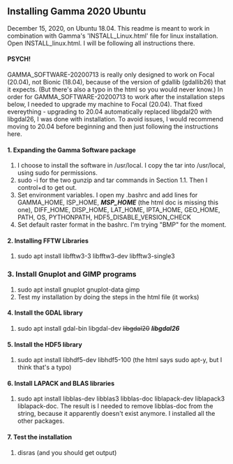 ## Installing Gamma 2020 Ubuntu

December 15, 2020, on Ubuntu 18.04. This readme is meant to work in combination with Gamma's 'INSTALL_Linux.html' file for linux installation.  Open INSTALL_linux.html. I will be following all instructions there. 

#### PSYCH!
GAMMA_SOFTWARE-20200713 is really only designed to work on Focal (20.04), not Bionic (18.04), because of the version of gdallib (gdallib26) that it expects. (But there's also a typo in the html so you would never know.)
In order for GAMMA_SOFTWARE-20200713 to work after the installation steps below, I needed to upgrade my machine to Focal (20.04). That fixed evereything - upgrading to 20.04 automatically replaced libgdal20 with libgdal26, I was done with installation.
To avoid issues, I would recommend moving to 20.04 before beginning and then just following the instructions here.   


#### 1. Expanding the Gamma Software package
1. I choose to install the software in /usr/local. I copy the tar into /usr/local, using sudo for permissions.
2. sudo -i for the two gunzip and tar commands in Section 1.1. Then I control+d to get out.
3. Set environment variables.  I open my .bashrc and add lines for GAMMA_HOME, ISP_HOME, ***MSP_HOME*** (the html doc is missing this one), DIFF_HOME, DISP_HOME, LAT_HOME, IPTA_HOME, GEO_HOME, PATH, OS, PYTHONPATH, HDF5_DISABLE_VERSION_CHECK
4. Set default raster format in the bashrc. I'm trying "BMP" for the moment. 

#### 2. Installing FFTW Libraries
1. sudo apt install libfftw3-3 libfftw3-dev libfftw3-single3

### 3. Install Gnuplot and GIMP programs
1. sudo apt install gnuplot gnuplot-data gimp
2. Test my installation by doing the steps in the html file (it works)

#### 4. Install the GDAL library
1. sudo apt install gdal-bin libgdal-dev ~~libgdal20~~ 
***libgdal26***

#### 5. Install the HDF5 library
1. sudo apt install libhdf5-dev libhdf5-100 (the html says sudo apt-y, but I think that's a typo)

#### 6. Install LAPACK and BLAS libraries
1. sudo apt install libblas-dev libblas3 libblas-doc liblapack-dev liblapack3 liblapack-doc. The result is I needed to remove libblas-doc from the string, because it apparently doesn't exist anymore. I installed all the other packages. 

#### 7. Test the installation
1. disras (and you should get output)
